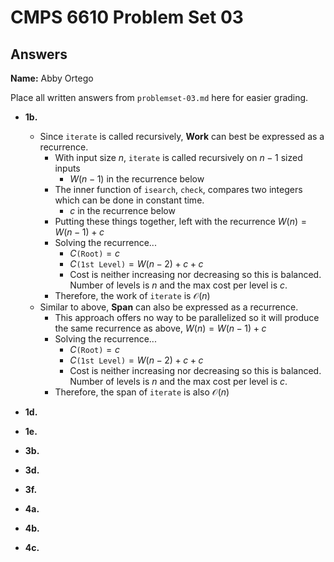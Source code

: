 # CMPS 6610 Problem Set 03
## Answers

**Name:** Abby Ortego


Place all written answers from `problemset-03.md` here for easier grading.


- **1b.**
    - Since `iterate` is called recursively, **Work** can best be expressed as a recurrence.
        - With input size $n$, `iterate` is called recursively on $n-1$ sized inputs 
            - $W(n-1)$ in the recurrence below
        - The inner function of `isearch`, `check`, compares two integers which can be done in constant time.
            - $c$ in the recurrence below
        - Putting these things together, left with the recurrence $W(n) = W(n-1) + c$
        - Solving the recurrence...
            - $C\texttt{(Root)} = c$
            - $C\texttt{(1st Level)} = W(n-2) + c + c$
            - Cost is neither increasing nor decreasing so this is balanced. Number of levels is $n$ and the max cost per level is $c$.
        - Therefore, the work of `iterate` is $\mathcal{O}(n)$
    - Similar to above, **Span** can also be expressed as a recurrence. 
        - This approach offers no way to be parallelized so it will produce the same recurrence as above, $W(n) = W(n-1) + c$
        - Solving the recurrence...
            - $C\texttt{(Root)} = c$
            - $C\texttt{(1st Level)} = W(n-2) + c + c$
            - Cost is neither increasing nor decreasing so this is balanced. Number of levels is $n$ and the max cost per level is $c$.
        - Therefore, the span of `iterate` is also $\mathcal{O}(n)$


- **1d.**





- **1e.**





- **3b.**




- **3d.**





- **3f.**




- **4a.**




- **4b.**





- **4c.**




